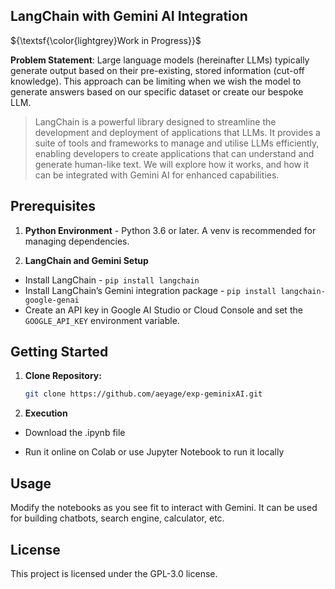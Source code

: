 ## LangChain with Gemini AI Integration

${\textsf{\color{lightgrey}Work in Progress}}$

**Problem Statement**: Large language models (hereinafter LLMs) typically generate output based on their pre-existing, stored information (cut-off knowledge). This approach can be limiting when we wish the model to generate answers based on our specific dataset or create our bespoke LLM.

>LangChain is a powerful library designed to streamline the development and deployment of applications that LLMs. It provides a suite of tools and frameworks to manage and utilise LLMs efficiently, enabling developers to create applications that can understand and generate human-like text. We will explore how it works, and how it can be integrated with Gemini AI for enhanced capabilities.

## Prerequisites
1. **Python Environment** - Python 3.6 or later. A venv is recommended for managing dependencies.

2. **LangChain and Gemini Setup**
- Install LangChain - `pip install langchain`
- Install LangChain’s Gemini integration package - `pip install langchain-google-genai`
- Create an API key in Google AI Studio or Cloud Console and set the `GOOGLE_API_KEY` environment variable.

## Getting Started

1. **Clone Repository:**
   ```bash
   git clone https://github.com/aeyage/exp-geminixAI.git
   ```

2. **Execution**
- Download the .ipynb file

- Run it online on Colab or use Jupyter Notebook to run it locally

## Usage

Modify the notebooks as you see fit to interact with Gemini. It can be used for building chatbots, search engine, calculator, etc.

## License

This project is licensed under the GPL-3.0 license.

